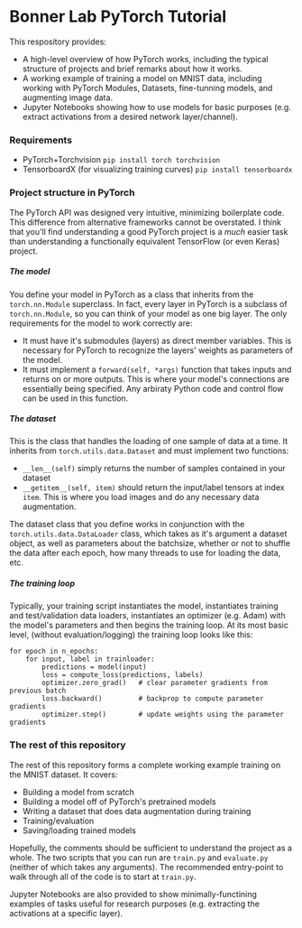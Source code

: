 # Bonner Lab PyTorch Tutorial
This respository provides:

- A high-level overview of how PyTorch works, 
including the typical structure of projects and brief remarks
about how it works.
- A working example of training a model on MNIST data, including
working with PyTorch Modules, Datasets, fine-tunning models, and
augmenting image data.
- Jupyter Notebooks showing how to use models for basic purposes
(e.g. extract activations from a desired network layer/channel).

### Requirements

- PyTorch+Torchvision 
`pip install torch torchvision`
- TensorboardX (for visualizing training curves) 
`pip install tensorboardx`

### Project structure in PyTorch

The PyTorch API was designed very intuitive, minimizing boilerplate code. 
This difference from alternative frameworks cannot be overstated. I think that
you'll find understanding a good PyTorch project is a _much_
easier task than understanding a functionally equivalent
TensorFlow (or even Keras) project.

##### The model

You define your model in PyTorch as a class that inherits
from the `torch.nn.Module` superclass. In fact, every layer
in PyTorch is a subclass of `torch.nn.Module`, so you can
think of your model as one big layer. The only requirements
for the model to work correctly are:

- It must have it's submodules (layers) as direct member variables.
This is necessary for PyTorch to recognize the layers' weights as
parameters of the model.
- It must implement a `forward(self, *args)` function that takes inputs and
returns on or more outputs. This is where your model's
connections are essentially being specified. Any arbiraty
Python code and control flow can be used in this function.

##### The dataset

This is the class that handles the loading of one sample
of data at a time. It inherits from `torch.utils.data.Dataset`
and must implement two functions:

- `__len__(self)` simply returns the number of samples
contained in your dataset
- `__getitem__(self, item)` should return the input/label
tensors at index `item`. This is where you load images
and do any necessary data augmentation.

The dataset class that you define works in conjunction
with the `torch.utils.data.DataLoader` class, which takes
as it's argument a dataset object, as well as parameters
about the batchsize, whether or not to shuffle the data
after each epoch, how many threads to use for loading the
data, etc.

##### The training loop

Typically, your training script instantiates the model,
instantiates training and test/validation data loaders,
instantiates an optimizer (e.g. Adam) with the model's parameters
and then begins the training loop. At its most basic level,
(without evaluation/logging) the training loop looks like this:

```
for epoch in n_epochs:
    for input, label in trainloader:
        predictions = model(input)
        loss = compute_loss(predictions, labels)
        optimizer.zero_grad()   # clear parameter gradients from previous batch
        loss.backward()         # backprop to compute parameter gradients
        optimizer.step()        # update weights using the parameter gradients
```

### The rest of this repository

The rest of this repository forms a complete working
example training on the MNIST dataset. It covers:

- Building a model from scratch
- Building a model off of PyTorch's pretrained models
- Writing a dataset that does data augmentation during training
- Training/evaluation
- Saving/loading trained models

Hopefully, the comments should be sufficient to understand
the project as a whole. The two scripts that you can run
are `train.py` and `evaluate.py` (neither of which takes
any arguments). The recommended entry-point to walk through
all of the code is to start at `train.py`.

Jupyter Notebooks are also provided to show minimally-functining examples
of tasks useful for research purposes (e.g. extracting the activations at a specific layer).
